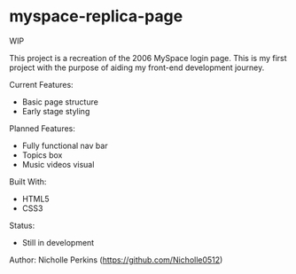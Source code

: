 # myspace-replica-page

WIP

This project is a recreation of the 2006 MySpace login page. This is my first project with the purpose of aiding my front-end development journey.

Current Features:
- Basic page structure
- Early stage styling

Planned Features:
- Fully functional nav bar
- Topics box
- Music videos visual

Built With:
- HTML5
- CSS3

Status:
- Still in development

Author: Nicholle Perkins (https://github.com/Nicholle0512)